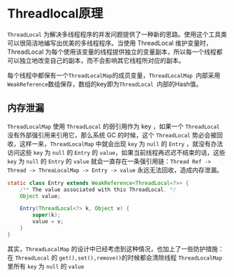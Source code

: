 # Threadlocal原理

`ThreadLocal` 为解决多线程程序的并发问题提供了一种新的思路。使用这个工具类可以很简洁地编写出优美的多线程程序。当使用 ThreadLocal 维护变量时，ThreadLocal 为每个使用该变量的线程提供独立的变量副本，所以每一个线程都可以独立地改变自己的副本，而不会影响其它线程所对应的副本。

每个线程中都保有一个`ThreadLocalMap`的成员变量，`ThreadLocalMap `内部采用`WeakReference`数组保存，数组的key即为`ThreadLocal `内部的Hash值。

## 内存泄漏

`ThreadLocalMap` 使用 `ThreadLocal` 的弱引用作为 key ，如果一个 `ThreadLocal` 没有外部强引用来引用它，那么系统 GC 的时候，这个 `ThreadLocal` 势必会被回收，这样一来，`ThreadLocalMap` 中就会出现 `key` 为 `null` 的 `Entry` ，就没有办法访问这些 `key` 为 `null` 的 `Entry` 的 `value`，如果当前线程再迟迟不结束的话，这些 `key` 为 `null` 的 `Entry` 的 `value` 就会一直存在一条强引用链：`Thread Ref -> Thread -> ThreaLocalMap -> Entry -> value` 永远无法回收，造成内存泄漏。

```java
static class Entry extends WeakReference<ThreadLocal<?>> {
    /** The value associated with this ThreadLocal. */
    Object value;

    Entry(ThreadLocal<?> k, Object v) {
        super(k);
        value = v;
    }
}
```

其实，`ThreadLocalMap` 的设计中已经考虑到这种情况，也加上了一些防护措施：在 `ThreadLocal` 的 `get(),set(),remove()`的时候都会清除线程 `ThreadLocalMap` 里所有 `key` 为 `null` 的 `value`
